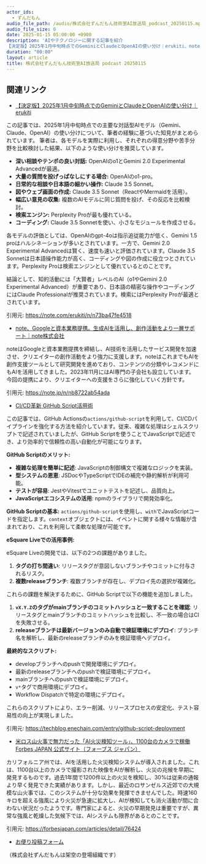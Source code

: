 ```yaml
---
actor_ids:
  - ずんだもん
audio_file_path: /audio/株式会社ずんだもん技術室AI放送局_podcast_20250115.mp3
audio_file_size: 0
date: 2025-01-15 05:00:00 +0900
description: 'AIやテクノロジーに関する記事を紹介  
【決定版】2025年1月中旬時点でのGeminiとClaudeとOpenAIの使い分け｜erukiti、note、Googleと資本業務提携。生成AIを活用し、創作活動をより一層サポート｜note株式会社、CI/CD革新 GitHub Script活用術、米ロス山火事で無力だった「AI火災検知ツール」、1100台のカメラで稼働  Forbes JAPAN 公式サイト（フォーブス ジャパン）'
duration: "00:00"
layout: article
title: 株式会社ずんだもん技術室AI放送局 podcast 20250115
---
```


## 関連リンク


- [【決定版】2025年1月中旬時点でのGeminiとClaudeとOpenAIの使い分け｜erukiti](https://note.com/erukiti/n/n73ba47fe4518)  


この記事では、2025年1月中旬時点での主要な対話型AIモデル（Gemini、Claude、OpenAI）の使い分けについて、筆者の経験に基づいた知見がまとめられています。
筆者は、各モデルを実際に利用し、それぞれの得意分野や苦手分野を比較検討した結果、以下のような使い分けを推奨しています。

- **深い相談やテンポの良い対話:** OpenAIのo1とGemini 2.0 Experimental Advancedが最適。
- **大量の質問を投げっぱなしにする場合:** OpenAIのo1-pro。
- **日常的な相談や日本語の細かい操作:** Claude 3.5 Sonnet。
- **図やウェブ画面の作成:** Claude 3.5 Sonnet（ReactやMermaidを活用）。
- **幅広い意見の収集:** 複数のAIモデルに同じ質問を投げ、その反応を比較検討。
- **検索エンジン:** Perplexity Proが最も優れている。
- **コーディング:** Claude 3.5 Sonnetを使い、小さなモジュールを作成させる。

各モデルの評価としては、OpenAIのgpt-4oは指示追従能力が低く、Gemini 1.5 proはハルシネーションが多いとされています。一方で、Gemini 2.0 Experimental Advancedは賢く、速度も速いと評価されています。Claude 3.5 Sonnetは日本語操作能力が高く、コーディングや図の作成に役立つとされています。Perplexity Proは検索エンジンとして優れているとのことです。

結論として、知的活動には「大賢者」レベルのAI（o1やGemini 2.0 Experimental Advanced）が重要であり、日本語の精密な操作やコーディングにはClaude Professionalが推奨されています。検索にはPerplexity Proが最適とされています。


引用元: https://note.com/erukiti/n/n73ba47fe4518


- [note、Googleと資本業務提携。生成AIを活用し、創作活動をより一層サポート｜note株式会社](https://note.jp/n/nb8722ab54ada)  


noteはGoogleと資本業務提携を締結し、AI技術を活用したサービス開発を加速させ、クリエイターの創作活動をより強力に支援します。noteはこれまでもAIを創作支援ツールとして研究開発を進めており、コンテンツの分類やレコメンドにもAIを活用してきました。2023年11月にはAI専門の子会社も設立しています。今回の提携により、クリエイターへの支援をさらに強化していく方針です。


引用元: https://note.jp/n/nb8722ab54ada


- [CI/CD革新 GitHub Script活用術](https://techblog.enechain.com/entry/github-script-deployment)  


この記事では、GitHub Actionsの`actions/github-script`を利用して、CI/CDパイプラインを強化する方法を紹介しています。従来、複雑な処理はシェルスクリプトで記述されていましたが、GitHub Scriptを使うことでJavaScriptで記述でき、より効率的で信頼性の高い自動化が可能になります。

**GitHub Scriptのメリット:**

*   **複雑な処理を簡単に記述**: JavaScriptの制御構文で複雑なロジックを実装。
*   **型システムの恩恵**: JSDocやTypeScriptでIDEの補完や静的解析が利用可能。
*   **テストが容易**: JestやVitestでユニットテストを記述し、品質向上。
*   **JavaScriptエコシステムの活用**: npmのライブラリで開発効率化。

**GitHub Scriptの基本:**
`actions/github-script`を使用し、`with`でJavaScriptコードを指定します。`context`オブジェクトには、イベントに関する様々な情報が含まれており、これを利用して柔軟な処理が可能です。

**eSquare Liveでの活用事例:**

eSquare Liveの開発では、以下の2つの課題がありました。

1.  **タグの打ち間違い**: リリースタグが意図しないブランチやコミットに付与されるリスク。
2.  **複数releaseブランチ**: 複数ブランチが存在し、デプロイ先の選択が複雑化。

これらの課題を解決するために、GitHub Scriptで以下の機能を追加しました。

1.  **`vX.Y.Z`のタグがmainブランチのコミットハッシュと一致することを確認**: リリースタグとmainブランチのコミットハッシュを比較し、不一致の場合はCIを失敗させる。
2.  **releaseブランチは最新バージョンのみ自動で検証環境にデプロイ**: ブランチ名を解析し、最新のreleaseブランチのみを検証環境へデプロイ。

**最終的なスクリプト:**

*   developブランチへのpushで開発環境にデプロイ。
*   最新のreleaseブランチへのpushで検証環境にデプロイ。
*   mainブランチへのpushで検証環境にデプロイ。
*   `v*`タグで商用環境にデプロイ。
*   Workflow Dispatchで特定の環境にデプロイ。

これらのスクリプトにより、エラー削減、リリースプロセスの安定化、テスト容易性の向上が実現しました。


引用元: https://techblog.enechain.com/entry/github-script-deployment


- [米ロス山火事で無力だった「AI火災検知ツール」、1100台のカメラで稼働  Forbes JAPAN 公式サイト（フォーブス ジャパン）](https://forbesjapan.com/articles/detail/76424)  


カリフォルニア州では、AIを活用した火災検知システムが導入されました。これは、1100台以上のカメラで撮影された映像をAIが解析し、火災の兆候を早期に発見するものです。過去1年間で1200件以上の火災を検知し、30%は従来の通報より早く発見できた実績があります。しかし、最近のロサンゼルス近郊での大規模な山火事では、このシステムが十分な効果を発揮できませんでした。時速160キロを超える強風により火災が急速に拡大し、AIが検知しても消火活動が間に合わない状況だったようです。専門家によると、火災の早期発見は重要ですが、異常な強風と乾燥した気候下では、AIシステムも限界があるとのことです。


引用元: https://forbesjapan.com/articles/detail/76424



- [お便り投稿フォーム](https://forms.gle/ffg4JTfqdiqK62qf9)

（株式会社ずんだもんは架空の登場組織です）
